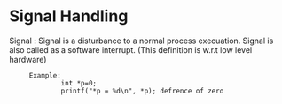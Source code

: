 # Signal Handling

Signal : Signal is a disturbance to a normal process execuation.
         Signal is also called as a software interrupt. (This definition is w.r.t low level hardware)
         
         Example: 
                 int *p=0;
                 printf("*p = %d\n", *p); defrence of zero
